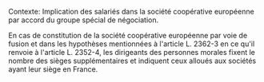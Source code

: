 Contexte: Implication des salariés dans la société coopérative européenne par accord du groupe spécial de négociation.

En cas de constitution de la société coopérative européenne par voie de fusion et dans les hypothèses mentionnées à l'article L. 2362-3 en ce qu'il renvoie à l'article L. 2352-4, les dirigeants des personnes morales fixent le nombre des sièges supplémentaires et indiquent ceux alloués aux sociétés ayant leur siège en France.
